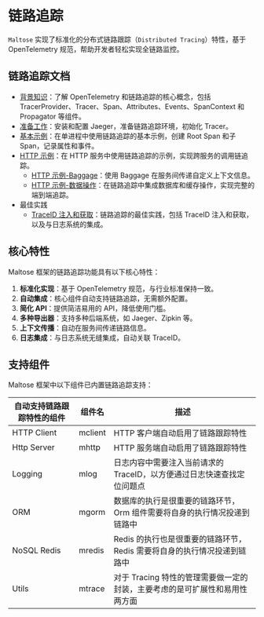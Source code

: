 # 链路追踪

`Maltose` 实现了标准化的分布式链路跟踪（`Distributed Tracing`）特性，基于 OpenTelemetry 规范，帮助开发者轻松实现全链路监控。

## 链路追踪文档

- [背景知识](./background.md)：了解 OpenTelemetry 和链路追踪的核心概念，包括 TracerProvider、Tracer、Span、Attributes、Events、SpanContext 和 Propagator 等组件。
- [准备工作](./prepare.md)：安装和配置 Jaeger，准备链路追踪环境，初始化 Tracer。
- [基本示例](./example.md)：在单进程中使用链路追踪的基本示例，创建 Root Span 和子 Span，记录属性和事件。
- [HTTP 示例](./http-example.md)：在 HTTP 服务中使用链路追踪的示例，实现跨服务的调用链追踪。
  - [HTTP 示例-Baggage](./http-example/baggage.md)：使用 Baggage 在服务间传递自定义上下文信息。
  - [HTTP 示例-数据操作](./http-example/data-operation.md)：在链路追踪中集成数据库和缓存操作，实现完整的端到端追踪。
- 最佳实践
  - [TraceID 注入和获取](./base-practive/inject-traceid.md)：链路追踪的最佳实践，包括 TraceID 注入和获取，以及与日志系统的集成。

## 核心特性

Maltose 框架的链路追踪功能具有以下核心特性：

1. **标准化实现**：基于 OpenTelemetry 规范，与行业标准保持一致。
2. **自动集成**：核心组件自动支持链路追踪，无需额外配置。
3. **简化 API**：提供简洁易用的 API，降低使用门槛。
4. **多种导出器**：支持多种后端系统，如 Jaeger、Zipkin 等。
5. **上下文传播**：自动在服务间传递链路信息。
6. **日志集成**：与日志系统无缝集成，自动关联 TraceID。

## 支持组件

Maltose 框架中以下组件已内置链路追踪支持：

| 自动支持链路跟踪特性的组件 | 组件名  | 描述                                                                        |
| -------------------------- | ------- | --------------------------------------------------------------------------- |
| HTTP Client                | mclient | HTTP 客户端自动启用了链路跟踪特性                                           |
| Http Server                | mhttp   | HTTP 服务端自动启用了链路跟踪特性                                           |
| Logging                    | mlog    | 日志内容中需要注入当前请求的 TraceID，以方便通过日志快速查找定位问题点      |
| ORM                        | mgorm   | 数据库的执行是很重要的链路环节，Orm 组件需要将自身的执行情况投递到链路中    |
| NoSQL Redis                | mredis  | Redis 的执行也是很重要的链路环节，Redis 需要将自身的执行情况投递到链路中    |
| Utils                      | mtrace  | 对于 Tracing 特性的管理需要做一定的封装，主要考虑的是可扩展性和易用性两方面 |
